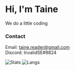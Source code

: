 # Hi, I'm Taine

We do a little coding


### Contact
Email: taine.reader@gmail.com\
Discord: InvalidSE#8824


![Stats](https://github-readme-stats.vercel.app/api?username=InvalidSE&show_icons=true&theme=radical) 
![Langs](https://github-readme-stats.vercel.app/api/top-langs/?username=InvalidSE&layout=compact&theme=radical)

